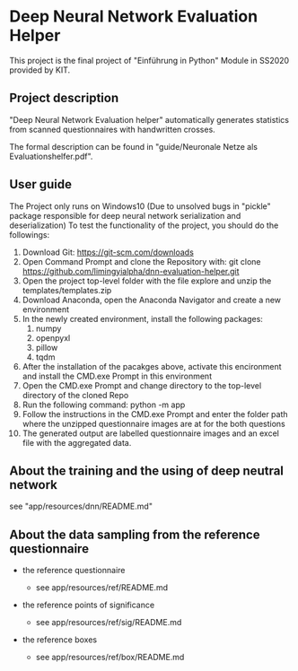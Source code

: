 # Deep Neural Network Evaluation Helper
This project is the final project of "Einführung in Python" Module in SS2020 provided by KIT.

## Project description
"Deep Neural Network Evaluation helper" automatically generates statistics from scanned questionnaires with handwritten crosses.

The formal description can be found in "guide/Neuronale Netze als Evaluationshelfer.pdf".


## User guide
The Project only runs on Windows10
(Due to unsolved bugs in "pickle" package responsible for deep neural network serialization and deserialization)
To test the functionality of the project, you should do the followings:
1. Download Git: https://git-scm.com/downloads
2. Open Command Prompt and clone the Repository with: git clone https://github.com/limingyialpha/dnn-evaluation-helper.git
3. Open the project top-level folder with the file explore and unzip the templates/templates.zip
4. Download Anaconda, open the Anaconda Navigator and create a new environment
5. In the newly created environment, install the following packages:
    1. numpy
    2. openpyxl
    3. pillow
    4. tqdm
6. After the installation of the pacakges above, activate this encironment and install the CMD.exe Prompt in this environment
7. Open the CMD.exe Prompt and change directory to the top-level directory of the cloned Repo
8. Run the following command: python -m app
9. Follow the instructions in the CMD.exe Prompt and enter the folder path where the unzipped questionnaire images are at for the both questions
10. The generated output are labelled questionnaire images and an excel file with the aggregated data.

## About the training and the using of deep neutral network
see "app/resources/dnn/README.md"

## About the data sampling from the reference questionnaire
* the reference questionnaire

    * see app/resources/ref/README.md 

* the reference points of significance

    * see app/resources/ref/sig/README.md

* the reference boxes

    * see app/resources/ref/box/README.md